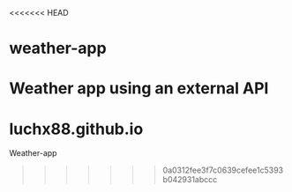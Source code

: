 <<<<<<< HEAD
# weather-app
Weather app using an external API
=======
# luchx88.github.io
Weather-app
>>>>>>> 0a0312fee3f7c0639cefee1c5393b042931abccc
